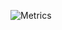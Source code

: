 ![Metrics](https://metrics.lecoq.io/Developers-of-Debilos-Empire?template=classic&languages=1&achievements=1&activity=1&repositories=1&projects=1&lines=1&repositories=100&repositories.batch=100&repositories.forks=false&repositories.affiliations=owner&languages.limit=8&languages.threshold=0%25&languages.colors=github&languages.sections=most-used&languages.indepth=false&languages.analysis.timeout=15&languages.categories=markup%2C%20programming&languages.recent.categories=markup%2C%20programming&languages.recent.load=300&languages.recent.days=14&projects.limit=4&projects.descriptions=false&activity.limit=5&activity.load=300&activity.days=14&activity.visibility=all&activity.timestamps=false&activity.filter=all&achievements.threshold=C&achievements.secrets=true&achievements.display=detailed&achievements.limit=0&config.timezone=Asia%2FNovosibirsk)
